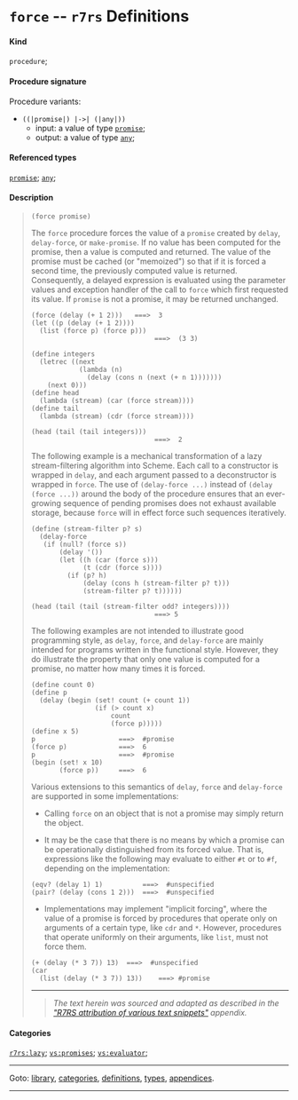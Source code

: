 

<a id='definition__r7rs__force'></a>

# `force` -- `r7rs` Definitions


#### Kind

`procedure`;


#### Procedure signature

Procedure variants:
 * `((|promise|) |->| (|any|))`
   * input: a value of type [`promise`](../../r7rs/types/promise.md#type__r7rs__promise);
   * output: a value of type [`any`](../../r7rs/types/any.md#type__r7rs__any);


#### Referenced types

[`promise`](../../r7rs/types/promise.md#type__r7rs__promise);
[`any`](../../r7rs/types/any.md#type__r7rs__any);


#### Description

> ````
> (force promise)
> ````
> 
> 
> The `force` procedure forces the value of a `promise` created
> by `delay`, `delay-force`, or `make-promise`.
> If no value has been computed for the promise, then a value is
> computed and returned.  The value of the promise must be cached (or
> "memoized") so that if it is forced a second time, the previously
> computed value is returned.
> Consequently, a delayed expression is evaluated using the parameter
> values and exception handler of the call to `force` which first
> requested its value.
> If `promise` is not a promise, it may be returned unchanged.
> 
> ````
> (force (delay (+ 1 2)))   ===>  3
> (let ((p (delay (+ 1 2))))
>   (list (force p) (force p)))
>                                ===>  (3 3)
> 
> (define integers
>   (letrec ((next
>             (lambda (n)
>               (delay (cons n (next (+ n 1)))))))
>     (next 0)))
> (define head
>   (lambda (stream) (car (force stream))))
> (define tail
>   (lambda (stream) (cdr (force stream))))
> 
> (head (tail (tail integers)))
>                                ===>  2
> ````
> 
> The following example is a mechanical transformation of a lazy
> stream-filtering algorithm into Scheme.  Each call to a constructor is
> wrapped in `delay`, and each argument passed to a deconstructor is
> wrapped in `force`.  The use of `(delay-force ...)` instead of
> `(delay (force ...))` around the body of the procedure ensures that an
> ever-growing sequence of pending promises does not
> exhaust available storage,
> because `force` will in effect force such sequences iteratively.
> 
> ````
> (define (stream-filter p? s)
>   (delay-force
>    (if (null? (force s))
>        (delay '())
>        (let ((h (car (force s)))
>              (t (cdr (force s))))
>          (if (p? h)
>              (delay (cons h (stream-filter p? t)))
>              (stream-filter p? t))))))
> 
> (head (tail (tail (stream-filter odd? integers))))
>                                ===> 5
> ````
> 
> The following examples are not intended to illustrate good programming
> style, as `delay`, `force`, and `delay-force` are mainly intended
> for programs written in the functional style.
> However, they do illustrate the property that only one value is
> computed for a promise, no matter how many times it is forced.
> 
> ````
> (define count 0)
> (define p
>   (delay (begin (set! count (+ count 1))
>                 (if (> count x)
>                     count
>                     (force p)))))
> (define x 5)
> p                     ===>  #promise
> (force p)             ===>  6
> p                     ===>  #promise
> (begin (set! x 10)
>        (force p))     ===>  6
> ````
> 
> Various extensions to this semantics of `delay`, `force` and
> `delay-force` are supported in some implementations:
> 
>   * Calling `force` on an object that is not a promise may simply
> return the object.
> 
>   * It may be the case that there is no means by which a promise can be
> operationally distinguished from its forced value.  That is, expressions
> like the following may evaluate to either `#t` or to `#f`,
> depending on the implementation:
> 
> ````
> (eqv? (delay 1) 1)          ===>  #unspecified
> (pair? (delay (cons 1 2)))  ===>  #unspecified
> ````
> 
>   * Implementations may implement "implicit forcing", where
> the value of a promise is forced by procedures
> that operate only on arguments of a certain type, like `cdr`
> and `*`.  However, procedures that operate uniformly on their
> arguments, like `list`, must not force them.
> 
> ````
> (+ (delay (* 3 7)) 13)  ===>  #unspecified
> (car
>   (list (delay (* 3 7)) 13))    ===> #promise
> ````
> 
> 
> ----
> > *The text herein was sourced and adapted as described in the ["R7RS attribution of various text snippets"](../../r7rs/appendices/attribution.md#appendix__r7rs__attribution) appendix.*


#### Categories

[`r7rs:lazy`](../../r7rs/categories/r7rs_3a_lazy.md#category__r7rs__r7rs_3a_lazy);
[`vs:promises`](../../r7rs/categories/vs_3a_promises.md#category__r7rs__vs_3a_promises);
[`vs:evaluator`](../../r7rs/categories/vs_3a_evaluator.md#category__r7rs__vs_3a_evaluator);

----

Goto: [library](../../r7rs/_index.md#library__r7rs), [categories](../../r7rs/categories/_index.md#toc__r7rs__categories), [definitions](../../r7rs/definitions/_index.md#toc__r7rs__definitions), [types](../../r7rs/types/_index.md#toc__r7rs__types), [appendices](../../r7rs/appendices/_index.md#toc__r7rs__appendices).

----

